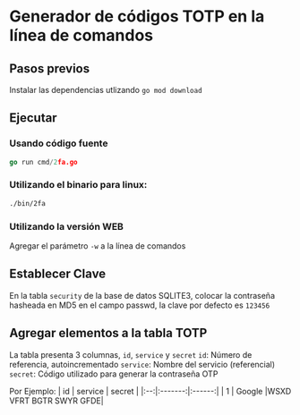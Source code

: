 # Generador de códigos TOTP en la línea de comandos

## Pasos previos

Instalar las dependencias utlizando `go mod download`

## Ejecutar

### Usando código fuente
```go
go run cmd/2fa.go
```

### Utilizando el binario para linux:
```sh
./bin/2fa
```

### Utilizando la versión WEB
Agregar el parámetro `-w` a la línea de comandos

## Establecer Clave

En la tabla `security` de la base de datos SQLITE3, colocar la contraseña hasheada en MD5 en el campo passwd, la clave por defecto es `123456`

## Agregar elementos a la tabla TOTP

La tabla presenta 3 columnas, `id`, `service` y `secret`
`id`: Número de referencia, autoincrementado
`service`: Nombre del servicio (referencial)
`secret`: Código utilizado para generar la contraseña OTP


Por Ejemplo:
| id | service | secret |
|:--:|:-------:|:------:|
| 1  | Google  |WSXD VFRT BGTR SWYR GFDE|
